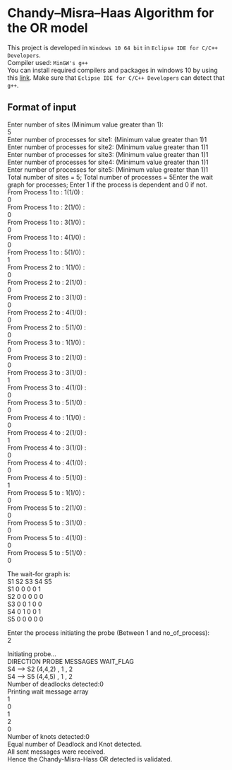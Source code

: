 # Chandy–Misra–Haas Algorithm for the OR model
This project is developed in `Windows 10 64 bit` in `Eclipse IDE for C/C++ Developers`.   
Compiler used: `MinGW's g++`  
You can install required compilers and packages in windows 10 by using this [link](http://win-builds.org/doku.php). Make sure that `Eclipse IDE for C/C++ Developers` can detect that `g++`.  
## Format of input   
Enter number of sites (Minimum value greater than 1):  
5  
Enter number of processes for site1: (Minimum value greater than 1)1  
Enter number of processes for site2: (Minimum value greater than 1)1  
Enter number of processes for site3: (Minimum value greater than 1)1  
Enter number of processes for site4: (Minimum value greater than 1)1  
Enter number of processes for site5: (Minimum value greater than 1)1  
Total number of sites = 5; Total number of processes = 5Enter the wait graph for processes; Enter 1 if the process is dependent and 0 if not.  
From Process 1 to : 1(1/0) :  
0  
From Process 1 to : 2(1/0) :  
0  
From Process 1 to : 3(1/0) :  
0  
From Process 1 to : 4(1/0) :  
0  
From Process 1 to : 5(1/0) :  
1  
From Process 2 to : 1(1/0) :  
0  
From Process 2 to : 2(1/0) :  
0  
From Process 2 to : 3(1/0) :  
0  
From Process 2 to : 4(1/0) :  
0  
From Process 2 to : 5(1/0) :  
0  
From Process 3 to : 1(1/0) :  
0  
From Process 3 to : 2(1/0) :  
0  
From Process 3 to : 3(1/0) :  
1  
From Process 3 to : 4(1/0) :  
0  
From Process 3 to : 5(1/0) :  
0  
From Process 4 to : 1(1/0) :  
0  
From Process 4 to : 2(1/0) :  
1  
From Process 4 to : 3(1/0) :  
0  
From Process 4 to : 4(1/0) :  
0  
From Process 4 to : 5(1/0) :  
1  
From Process 5 to : 1(1/0) :  
0  
From Process 5 to : 2(1/0) :  
0  
From Process 5 to : 3(1/0) :  
0  
From Process 5 to : 4(1/0) :  
0  
From Process 5 to : 5(1/0) :  
0  
  
The wait-for graph is:  
S1  S2  S3  S4  S5  
S1  0   0   0   0   1   
S2  0   0   0   0   0   
S3  0   0   1   0   0   
S4  0   1   0   0   1   
S5  0   0   0   0   0
  

Enter the process initiating the probe (Between 1 and no_of_process):   
2  

Initiating probe...  
DIRECTION   PROBE   MESSAGES  WAIT_FLAG  
S4 --> S2 (4,4,2) , 1 , 2  
S4 --> S5 (4,4,5) , 1 , 2   
Number of deadlocks detected:0  
Printing wait message array  
1  
0  
1  
2  
0  
Number of knots detected:0  
Equal number of Deadlock and Knot detected.   
 All sent messages were received.   
Hence the Chandy-Misra-Hass OR detected is validated.  

 

